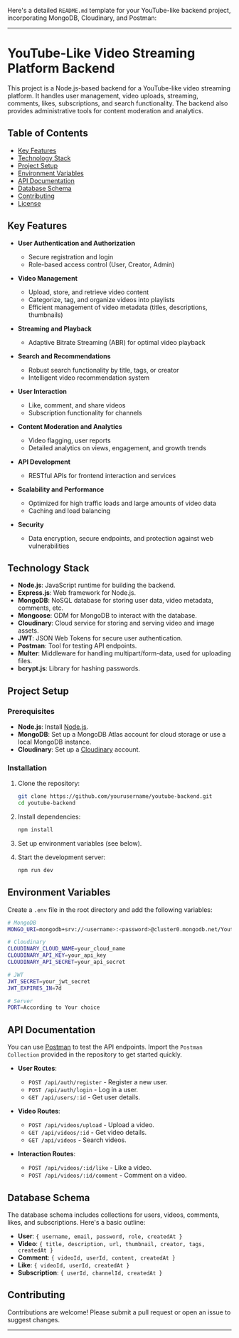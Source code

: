 Here's a detailed `README.md` template for your YouTube-like backend project, incorporating MongoDB, Cloudinary, and Postman:

---

# YouTube-Like Video Streaming Platform Backend

This project is a Node.js-based backend for a YouTube-like video streaming platform. It handles user management, video uploads, streaming, comments, likes, subscriptions, and search functionality. The backend also provides administrative tools for content moderation and analytics.

## Table of Contents

- [Key Features](#key-features)
- [Technology Stack](#technology-stack)
- [Project Setup](#project-setup)
- [Environment Variables](#environment-variables)
- [API Documentation](#api-documentation)
- [Database Schema](#database-schema)
- [Contributing](#contributing)
- [License](#license)

## Key Features

- **User Authentication and Authorization**
  - Secure registration and login
  - Role-based access control (User, Creator, Admin)

- **Video Management**
  - Upload, store, and retrieve video content
  - Categorize, tag, and organize videos into playlists
  - Efficient management of video metadata (titles, descriptions, thumbnails)

- **Streaming and Playback**
  - Adaptive Bitrate Streaming (ABR) for optimal video playback

- **Search and Recommendations**
  - Robust search functionality by title, tags, or creator
  - Intelligent video recommendation system

- **User Interaction**
  - Like, comment, and share videos
  - Subscription functionality for channels

- **Content Moderation and Analytics**
  - Video flagging, user reports
  - Detailed analytics on views, engagement, and growth trends

- **API Development**
  - RESTful APIs for frontend interaction and services

- **Scalability and Performance**
  - Optimized for high traffic loads and large amounts of video data
  - Caching and load balancing

- **Security**
  - Data encryption, secure endpoints, and protection against web vulnerabilities

## Technology Stack

- **Node.js**: JavaScript runtime for building the backend.
- **Express.js**: Web framework for Node.js.
- **MongoDB**: NoSQL database for storing user data, video metadata, comments, etc.
- **Mongoose**: ODM for MongoDB to interact with the database.
- **Cloudinary**: Cloud service for storing and serving video and image assets.
- **JWT**: JSON Web Tokens for secure user authentication.
- **Postman**: Tool for testing API endpoints.
- **Multer**: Middleware for handling multipart/form-data, used for uploading files.
- **bcrypt.js**: Library for hashing passwords.

## Project Setup

### Prerequisites

- **Node.js**: Install [Node.js](https://nodejs.org/).
- **MongoDB**: Set up a MongoDB Atlas account for cloud storage or use a local MongoDB instance.
- **Cloudinary**: Set up a [Cloudinary](https://cloudinary.com/) account.

### Installation

1. Clone the repository:
   ```bash
   git clone https://github.com/yourusername/youtube-backend.git
   cd youtube-backend
   ```

2. Install dependencies:
   ```bash
   npm install
   ```

3. Set up environment variables (see below).

4. Start the development server:
   ```bash
   npm run dev
   ```

## Environment Variables

Create a `.env` file in the root directory and add the following variables:

```bash
# MongoDB
MONGO_URI=mongodb+srv://<username>:<password>@cluster0.mongodb.net/Youtube?retryWrites=true&w=majority

# Cloudinary
CLOUDINARY_CLOUD_NAME=your_cloud_name
CLOUDINARY_API_KEY=your_api_key
CLOUDINARY_API_SECRET=your_api_secret

# JWT
JWT_SECRET=your_jwt_secret
JWT_EXPIRES_IN=7d

# Server
PORT=According to Your choice
```

## API Documentation

You can use [Postman](https://www.postman.com/) to test the API endpoints. Import the `Postman Collection` provided in the repository to get started quickly.

- **User Routes**:
  - `POST /api/auth/register` - Register a new user.
  - `POST /api/auth/login` - Log in a user.
  - `GET /api/users/:id` - Get user details.

- **Video Routes**:
  - `POST /api/videos/upload` - Upload a video.
  - `GET /api/videos/:id` - Get video details.
  - `GET /api/videos` - Search videos.

- **Interaction Routes**:
  - `POST /api/videos/:id/like` - Like a video.
  - `POST /api/videos/:id/comment` - Comment on a video.

## Database Schema

The database schema includes collections for users, videos, comments, likes, and subscriptions. Here's a basic outline:

- **User**: `{ username, email, password, role, createdAt }`
- **Video**: `{ title, description, url, thumbnail, creator, tags, createdAt }`
- **Comment**: `{ videoId, userId, content, createdAt }`
- **Like**: `{ videoId, userId, createdAt }`
- **Subscription**: `{ userId, channelId, createdAt }`

## Contributing

Contributions are welcome! Please submit a pull request or open an issue to suggest changes.


---
